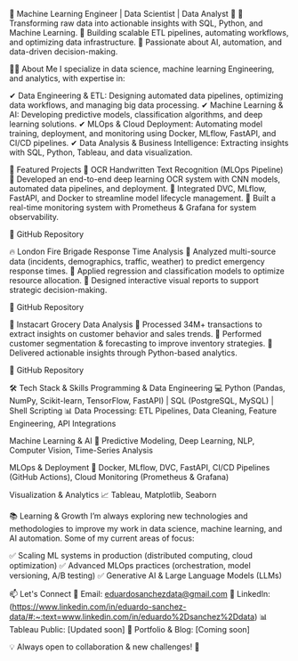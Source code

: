 🚀 Machine Learning Engineer | Data Scientist | Data Analyst 🚀
🔹 Transforming raw data into actionable insights with SQL, Python, and Machine Learning.
🔹 Building scalable ETL pipelines, automating workflows, and optimizing data infrastructure.
🔹 Passionate about AI, automation, and data-driven decision-making.

👨‍💻 About Me
I specialize in data science, machine learning Engineering, and analytics, with expertise in:

✔ Data Engineering & ETL: Designing automated data pipelines, optimizing data workflows, and managing big data processing.
✔ Machine Learning & AI: Developing predictive models, classification algorithms, and deep learning solutions.
✔ MLOps & Cloud Deployment: Automating model training, deployment, and monitoring using Docker, MLflow, FastAPI, and CI/CD pipelines.
✔ Data Analysis & Business Intelligence: Extracting insights with SQL, Python, Tableau, and data visualization.

📂 Featured Projects
📝 OCR Handwritten Text Recognition (MLOps Pipeline)
🔹 Developed an end-to-end deep learning OCR system with CNN models, automated data pipelines, and deployment.
🔹 Integrated DVC, MLflow, FastAPI, and Docker to streamline model lifecycle management.
🔹 Built a real-time monitoring system with Prometheus & Grafana for system observability.

🔗 GitHub Repository

🔥 London Fire Brigade Response Time Analysis
🔹 Analyzed multi-source data (incidents, demographics, traffic, weather) to predict emergency response times.
🔹 Applied regression and classification models to optimize resource allocation.
🔹 Designed interactive visual reports to support strategic decision-making.

🔗 GitHub Repository

🛒 Instacart Grocery Data Analysis
🔹 Processed 34M+ transactions to extract insights on customer behavior and sales trends.
🔹 Performed customer segmentation & forecasting to improve inventory strategies.
🔹 Delivered actionable insights through Python-based analytics.

🔗 GitHub Repository

🛠️ Tech Stack & Skills
Programming & Data Engineering
💻 Python (Pandas, NumPy, Scikit-learn, TensorFlow, FastAPI) | SQL (PostgreSQL, MySQL) | Shell Scripting
📊 Data Processing: ETL Pipelines, Data Cleaning, Feature Engineering, API Integrations

Machine Learning & AI
🤖 Predictive Modeling, Deep Learning, NLP, Computer Vision, Time-Series Analysis

MLOps & Deployment
🚀 Docker, MLflow, DVC, FastAPI, CI/CD Pipelines (GitHub Actions), Cloud Monitoring (Prometheus & Grafana)

Visualization & Analytics
📈 Tableau, Matplotlib, Seaborn

📚 Learning & Growth
I’m always exploring new technologies and methodologies to improve my work in data science, machine learning, and AI automation.
Some of my current areas of focus:

✅ Scaling ML systems in production (distributed computing, cloud optimization)
✅ Advanced MLOps practices (orchestration, model versioning, A/B testing)
✅ Generative AI & Large Language Models (LLMs)

📫 Let's Connect
📧 Email: eduardosanchezdata@gmail.com
💼 LinkedIn:(https://www.linkedin.com/in/eduardo-sanchez-data/#:~:text=www.linkedin.com/in/eduardo%2Dsanchez%2Ddata)
📊 Tableau Public: [Updated soon]
📂 Portfolio & Blog: [Coming soon]

💡 Always open to collaboration & new challenges! 🚀
